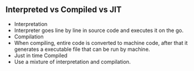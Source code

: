 ## Interpreted vs Compiled vs JIT

- Interpretation
- Interpreter goes line by line in source code and executes it on the go.
- Compilation
- When compiling, entire code is converted to machine code, after that it generates a executable file that can be run by machine.
- Just in time Compiled
- Use a mixture of interpretation and compilation.

